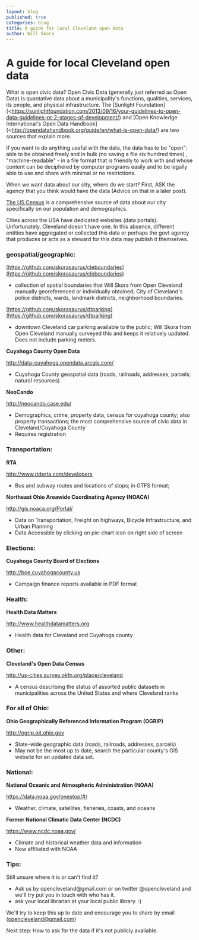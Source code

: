 ```yaml
---
layout: blog
published: true
categories: blog
title: A guide for local Cleveland open data
author: Will Skora
---
```


# A guide for local Cleveland open data

What is open civic data? Open Civic Data (generally just referred as Open Data) is quantative data about a municipality's functions, qualities, services, its people, and physical infrastructure. The [Sunlight Foundation](<https://sunlightfoundation.com/2013/09/16/your-guidelines-to-open-data-guidelines-pt-2-stages-of-development/) and [Open Knowledge International's Open Data Handbook](<http://opendatahandbook.org/guide/en/what-is-open-data/) are two sources that explain more.


If you want to do anything useful with the data, the data has to be "open": able to be obtained freely and in bulk (no saving a file six hundred times) , "machine-readable" - in a file format that is friendly to work with and whose content can be deciphered by computer programs easily and to be legally able to use and share with minimal or no restrictions.


When we want data about our city, where do we start? First, ASK the agency that you think would have the data (Advice on that in a later post).


[The US Census](https://www.census.gov/data.html) is a comprehensive source of data about our city specifically on our population and demographics.


Cities across the USA have dedicated websites (data portals). Unfortunately, Cleveland doesn't have one. In this absence, different entities have aggregated or collected this data or perhaps the govt agency that produces or acts as a steward for this data may publish it themselves.


<h3>geospatial/geographic:</h3>

[https://github.com/skorasaurus/cleboundaries](https://github.com/skorasaurus/cleboundaries)
*  collection of spatial boundaries that Will Skora from Open Cleveland manually georeferenced or individually obtained;
City of Cleveland's police districts, wards, landmark districts, neighborhood boundaries.

[https://github.com/skorasaurus/dtparking](https://github.com/skorasaurus/dtparking)
* downtown Cleveland car parking available to the public; Will Skora from Open Cleveland manually surveyed this and keeps it relatively updated. Does not include parking meters.

**Cuyahoga County Open Data**

<http://data-cuyahoga.opendata.arcgis.com/>
* Cuyahoga County geospatial data (roads, railroads, addresses, parcels; natural resources)

**NeoCando**

<http://neocando.case.edu/>
* Demographics, crime, property data, census for cuyahoga county; also property transactions; the most comprehensive source of civic data in Cleveland/Cuyahoga County
* Requires registration


<h3>Transportation:</h3>

**RTA**

<http://www.riderta.com/developers>
* Bus and subway routes and locations of stops; in GTFS format;

**Northeast Ohio Areawide Coordinating Agency (NOACA)**

<http://gis.noaca.org/Portal/>
* Data on Transportation, Freight on highways, Bicycle Infrastructure, and Urban Planning
* Data Accessible by clicking on pie-chart icon on right side of screen


<h3>Elections:</h3>

**Cuyahoga County Board of Elections**

<http://boe.cuyahogacounty.us>
* Campaign finance reports available in PDF format


<h3>Health:</h3>

**Health Data Matters**

<http://www.healthdatamatters.org>
* Health data for Cleveland and Cuyahoga county


<h3>Other:</h3>

**Cleveland's Open Data Census**

<http://us-cities.survey.okfn.org/place/cleveland>
* A census describing the status of assorted public datasets in municipalities across the United States and where Cleveland ranks


<h3>For all of Ohio:</h3>

**Ohio Geographically Referenced Information Program (OGRIP)**

<http://ogrip.oit.ohio.gov>
* State-wide geographic data (roads, railroads, addresses, parcels)
* May not be the most up to date, search the particular county's GIS website for an updated data set.


<h3>National:</h3>

**National Oceanic and Atmospheric Administration (NOAA)**

 <https://data.noaa.gov/onestop/#/>
* Weather, climate, satellites, fisheries, coasts, and oceans

 **Former National Climatic Data Center (NCDC)**

 <https://www.ncdc.noaa.gov/>
* Climate and historical weather data and information
* Now affiliated with NOAA


<h3>Tips:</h3>

Still unsure where it is or can't find it?
<ul>
<li>Ask us by opencleveland@gmail.com or on twitter @opencleveland and we'll try put you in touch with who has it.</li>
<li> ask your local librarian at your local public library. :)  </li>

</ul>

We'll try to keep this up to date and encourage you to share by email (opencleveland@gmail.com)


Next step: How to ask for the data if it's not publicly available.
